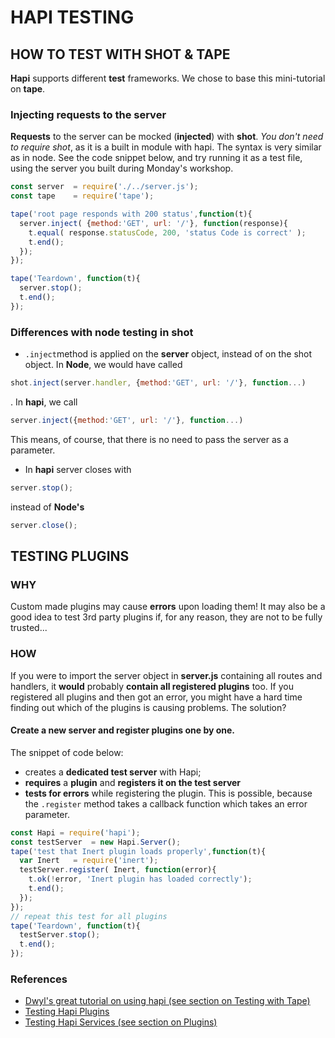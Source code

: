 # HAPI TESTING
## HOW TO TEST WITH SHOT & TAPE
**Hapi** supports different **test** frameworks. We chose to base this mini-tutorial on **tape**.

### Injecting requests to the server
**Requests** to the server can be mocked (**injected**) with **shot**. *You don't need to require shot*, as it is a built in module with hapi. The syntax
is very similar as in node. See the code snippet below, and try running it as a test file, using the server you built during Monday's workshop.

```javascript
const server  = require('./../server.js');
const tape    = require('tape');

tape('root page responds with 200 status',function(t){
  server.inject( {method:'GET', url: '/'}, function(response){
    t.equal( response.statusCode, 200, 'status Code is correct' );
    t.end();
  });
});

tape('Teardown', function(t){
  server.stop();
  t.end();
});
```
### Differences with node testing in shot
* ```.inject```method is applied on the **server** object, instead of on the shot object. In **Node**, we would have called
```javascript
shot.inject(server.handler, {method:'GET', url: '/'}, function...)
```
. In **hapi**, we call
```javascript
server.inject({method:'GET', url: '/'}, function...)
```
This means, of course, that there is no need to pass the server as a parameter.

* In **hapi** server closes with
```javascript
server.stop();
```
instead of **Node's**
```javascript
server.close();
```

## TESTING PLUGINS
### WHY
Custom made plugins may cause **errors** upon loading them!
It may also be a good idea to test  3rd party plugins if, for any reason, they are not to be fully trusted...   
### HOW
If you were to import the server object in **server.js** containing all routes and handlers, it **would** probably **contain all registered plugins** too.
If you registered all plugins and then got an error, you might have a hard time finding out which of the plugins is causing problems. The solution?

#### Create a new server and register plugins one by one.
The snippet of code below:
* creates a **dedicated test server** with Hapi;
* **requires** a **plugin** and **registers it on the test server**
* **tests for errors** while registering the plugin. This is possible, because the ```.register``` method takes a callback function which takes an error parameter.
```javascript
const Hapi = require('hapi');
const testServer  = new Hapi.Server();
tape('test that Inert plugin loads properly',function(t){
  var Inert   = require('inert');
  testServer.register( Inert, function(error){
    t.ok(!error, 'Inert plugin has loaded correctly');
    t.end();
  });
});
// repeat this test for all plugins
tape('Teardown', function(t){
  testServer.stop();
  t.end();
});
```


### References
* [Dwyl's great tutorial on using hapi (see section on Testing with Tape)](https://github.com/dwyl/learn-hapi)
* [Testing Hapi Plugins](http://ideasintosoftware.com/unit-testing-hapi-plugins/)
* [Testing Hapi Services (see section on Plugins)](https://medium.com/@sigkell/testing-hapi-services-with-lab-96ac463c490a#.rs2tqu2aw)
